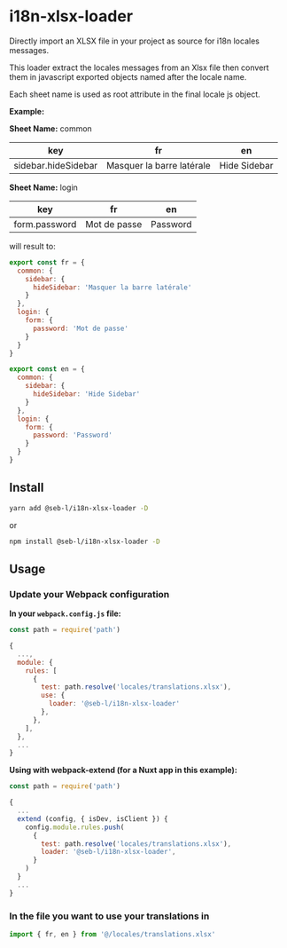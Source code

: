 # i18n-xlsx-loader

Directly import an XLSX file in your project as source for i18n locales messages.

This loader extract the locales messages from an Xlsx file then convert them in javascript exported objects named after the locale name.

Each sheet name is used as root attribute in the final locale js object.

**Example:**

**Sheet Name:** common

| key | fr | en |
| --- | --- | --- |
| sidebar.hideSidebar | Masquer la barre latérale | Hide Sidebar |

**Sheet Name:** login

| key | fr | en |
| --- | --- | --- |
| form.password | Mot de passe | Password |

will result to:

```javascript
export const fr = {
  common: {
    sidebar: {
      hideSidebar: 'Masquer la barre latérale'
    }
  },
  login: {
    form: {
      password: 'Mot de passe'
    }
  }
}

export const en = {
  common: {
    sidebar: {
      hideSidebar: 'Hide Sidebar'
    }
  },
  login: {
    form: {
      password: 'Password'
    }
  }
}
```

## Install

```bash
yarn add @seb-l/i18n-xlsx-loader -D
```

or

```bash
npm install @seb-l/i18n-xlsx-loader -D
```

## Usage

### Update your Webpack configuration

**In your `webpack.config.js` file:**

```javascript
const path = require('path')

{
  ...,
  module: {
    rules: [
      {
        test: path.resolve('locales/translations.xlsx'),
        use: {
          loader: '@seb-l/i18n-xlsx-loader'
        },
      },
    ],
  },
  ...
}
```

**Using with webpack-extend (for a Nuxt app in this example):**

```javascript
const path = require('path')

{
  ...
  extend (config, { isDev, isClient }) {
    config.module.rules.push(
      {
        test: path.resolve('locales/translations.xlsx'),
        loader: '@seb-l/i18n-xlsx-loader',
      }
    )
  }
  ...
}
```

### In the file you want to use your translations in

```javascript
import { fr, en } from '@/locales/translations.xlsx'
```
